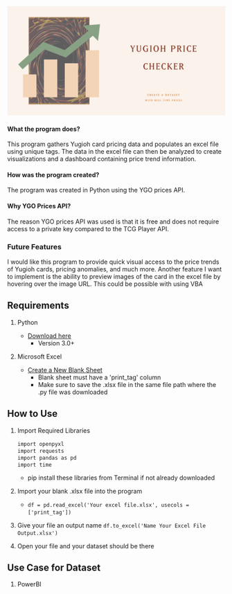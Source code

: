 ![YGO Price Check Banner](https://github.com/SarmadC/YuGiOh-Price-Checker/blob/main/YUGIOH%20PRICE%20CHECK.png)

#### What the program does?
This program gathers Yugioh card pricing data and populates an excel file using unique tags. The data in the excel file can then be analyzed to create visualizations and a dashboard containing price trend information. 

#### How was the program created?
The program was created in Python using the YGO prices API.

#### Why YGO Prices API?
The reason YGO prices API was used is that it is free and does not require access to a private key compared to the TCG Player API.

### Future Features

I would like this program to provide quick visual access to the price trends of Yugioh cards, pricing anomalies, and much more. Another feature I want to
implement is the ability to preview images of the card in the excel file by hovering over the image URL. This could be possible with using VBA

**Requirements**
---

1. Python

    + [Download here](https://www.python.org/downloads/)
        - Version 3.0+

2. Microsoft Excel

    + [Create a New Blank Sheet](https://imgur.com/a/1fmRczi)
        - Blank sheet must have a 'print_tag' column
        - Make sure to save the .xlsx file in the same file path where the .py file was downloaded

**How to Use**
---
1. Import Required Libraries

    ```
    import openpyxl
    import requests
    import pandas as pd
    import time
    ```
    + pip install these libraries from Terminal if not already downloaded

2. Import your blank .xlsx file into the program
   + ```df = pd.read_excel('Your excel file.xlsx', usecols = ['print_tag'])```

3. Give your file an output name
   ```df.to_excel('Name Your Excel File Output.xlsx')```

4. Open your file and your dataset should be there


**Use Case for Dataset**
---

1. PowerBI 
